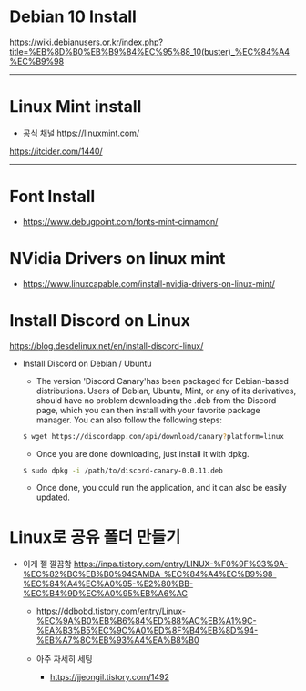 # Debian 10 Install

https://wiki.debianusers.or.kr/index.php?title=%EB%8D%B0%EB%B9%84%EC%95%88_10(buster)_%EC%84%A4%EC%B9%98

<hr>

# Linux Mint install

- 공식 채널 https://linuxmint.com/

https://itcider.com/1440/

<hr>

# Font Install

- https://www.debugpoint.com/fonts-mint-cinnamon/


# NVidia Drivers on linux mint

- https://www.linuxcapable.com/install-nvidia-drivers-on-linux-mint/

# Install Discord on Linux


https://blog.desdelinux.net/en/install-discord-linux/

- Install Discord on Debian / Ubuntu

  - The version 'Discord Canary'has been packaged for Debian-based distributions. Users of Debian, Ubuntu, Mint, or any of its derivatives, should have no problem downloading the .deb from the Discord page, which you can then install with your favorite package manager. You can also follow the following steps:

  ```bash
  $ wget https://discordapp.com/api/download/canary?platform=linux
  ```

  - Once you are done downloading, just install it with dpkg.

  ```bash
  $ sudo dpkg -i /path/to/discord-canary-0.0.11.deb
  ```

  - Once done, you could run the application, and it can also be easily updated.
 

# Linux로 공유 폴더 만들기 

- 이게 젤 깔끔함 https://inpa.tistory.com/entry/LINUX-%F0%9F%93%9A-%EC%82%BC%EB%B0%94SAMBA-%EC%84%A4%EC%B9%98-%EC%84%A4%EC%A0%95-%E2%80%BB-%EC%B4%9D%EC%A0%95%EB%A6%AC

  - https://ddbobd.tistory.com/entry/Linux-%EC%9A%B0%EB%B6%84%ED%88%AC%EB%A1%9C-%EA%B3%B5%EC%9C%A0%ED%8F%B4%EB%8D%94-%EB%A7%8C%EB%93%A4%EA%B8%B0
 
  - 아주 자세히 세팅
    - https://jjeongil.tistory.com/1492
